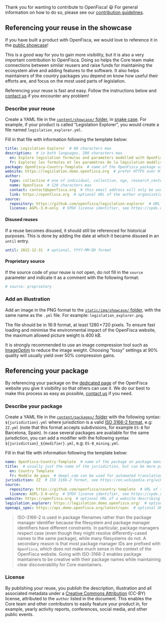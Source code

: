Thank you for wanting to contribute to OpenFisca! :smiley: For general information on how to do so, please see our [contribution guidelines](https://openfisca.org/doc/contribute/index.html).

## Referencing your reuse in the showcase

If you have built a product with OpenFisca, we would love to reference it in the [public showcase](https://openfisca.org/en/showcase/)!

This is a good way for you to gain more visibility, but it is also a very important contribution to OpenFisca. Doing so helps the Core team make connections between similar reusers and raise funds for maintaining the ecosystem alive and adding features to the software. It also helps maintainers of the country packages you depend on know how useful their efforts are, and focus on the most used parts of legislation.

Referencing your reuse is fast and easy. Follow the instructions below and [contact us](mailto:contact@openfisca.org?subject=Referencing%20reuse) if you encounter any problem!

### Describe your reuse

Create a YAML file in the [`content/showcase/` folder](https://github.com/openfisca/openfisca.org/tree/master/data/showcase), in [snake case](https://en.wikipedia.org/wiki/Snake_case). For example, if your product is called “Legislation Explorer”, you would create a file named `legislation_explorer.yml`.

Fill in that file with information following the template below:

```yml
title: Legislation Explorer  # 80 characters max
description:  # in both languages, 200 characters max
  en: Explore legislation formulas and parameters modelled with OpenFisca.
  fr: Explorez les formules et les paramètres de la législation modélisée.  # deepl.com can be used for automated translation
package: OpenFisca-Country-Template  # name of the OpenFisca package used by this reuse
website: https://legislation.demo.openfisca.org  # prefer HTTPS over HTTP
author:
  type: collective # one of individual, collective, ngo, research_center, business, local_government, or national_government
  name: OpenFisca  # 120 characters max
  contact: contact@openfisca.org  # this email address will only be used by the Core team for questions related to the reuse
  link: https://openfisca.org  # optional URL of the author organisation
source:
  repository: https://github.com/openfisca/legislation-explorer  # URL of the source code; if you have several repositories, choose the one that interfaces most with OpenFisca APIs and add others in a comment
  license: AGPL-3.0-only  # SPDX license identifier, see https://spdx.org/licenses/
```

#### Disused reuses

If a reuse becomes disused, it should still be referenced for historical purposes. This is done by adding the date at which it became disused in an `until` entry.

```yml
until: 2022-12-31  # optional, YYYY-MM-DD format
```

#### Proprietary source

If the source code of your reuse is not open, do not fill in the `source` parameter and indicate it as a comment with the following format:

```yml
# source: proprietary
```

### Add an illustration

Add an image in the PNG format to the [`static/img/showcase/` folder](https://github.com/openfisca/openfisca.org/tree/master/static/img/showcase), with the same name as the `.yml` file. For example: `legislation_explorer.png`.

The file should be in 16:9 format, at least 1280 × 720 pixels. To ensure fast loading and minimise the environmental impact of the OpenFisca website, the maximum allowed picture weight is 400 kB.

It is strongly recommended to use an image compression tool such as [ImageOptim](https://imageoptim.com) to reduce the image weight. Choosing “lossy” settings at 90% quality will usually yield over 50% compression gains.

## Referencing your package

By referencing your package on the [dedicated page](https://openfisca.org/en/packages/) of the OpenFisca website you give it visibility so that others can use it. We do our best to make this process as easy as possible, [contact us](mailto:contact@openfisca.org?subject=Referencing%20package) if you need.

### Describe your package

Create a YAML file in the [`content/packages/` folder](https://github.com/openfisca/openfisca.org/tree/master/data/packages) with the following syntax: `${jurisdiction}.yml` where jurisdiction is a valid [ISO 3166-2 format](https://en.wikipedia.org/wiki/ISO_3166-2), e.g: `ZZ.yml` (note that this format accepts subdivisions, for example `ES-B` for Barcelona, Spain). In case several packages are available for the same jurisdiction, you can add a modifier with the following syntax `${jurisdiction}_${modifier}.yml`, e.g: `ES-B_mining.yml`.

Fill in that file with information following the template below:

```yml
name: OpenFisca-Country-Template  # name of the package on package managers, i.e. what you would `pip install`
title:  # usually just the name of the jurisdiction, but can be more precise for specific cases
  en: Country Template
  fr: Modèle de pays  # deepl.com can be used for automated translation
jurisdiction: ZZ  # ISO 3166-2 format, see https://en.wikipedia.org/wiki/ISO_3166-2
source:
  repository: https://github.com/openfisca/country-template  # URL of the source code
  licence: AGPL-3.0-only  # SPDX license identifier, see https://spdx.org/licenses/
website: https://openfisca.org  # optional URL of a website describing the model and its community
legislation_explorer: https://legislation.demo.openfisca.org/  # optional URL of an interactive user interface for navigating implemented legislation
openapi_spec: https://api.demo.openfisca.org/latest/spec  # optional URL of an OpenAPI specification file
```

> ISO-3166-2 is used in package filenames rather than the package manager identifier because the filesystem and package manager identifiers have different constraints. In particular, package managers respect case (even though they might resolve differently-cased names to the same package), while many filesystems do not. A secondary reason is that most package manager IDs are prefixed with `OpenFisca`, which does not make much sense in the context of the OpenFisca website. Going with ISO-3166-2 enables package maintainers to be creative with their package names while maintaining clear discoverability for Core maintainers.

### License

By publishing your reuse, you publish the description, illustration and all associated metadata under a [Creative Commons Attribution](https://creativecommons.org/licenses/by/4.0/) (CC-BY) license, attributed to the `author` listed in the document. This enables the Core team and other contributors to easily feature your product in, for example, yearly activity reports, conferences, social media, and other public events.
